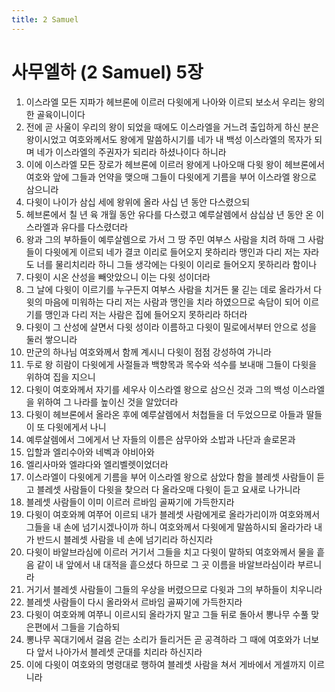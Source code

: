 ```yaml
---
title: 2 Samuel
---
```


# 사무엘하 (2 Samuel) 5장
1. 이스라엘 모든 지파가 헤브론에 이르러 다윗에게 나아와 이르되 보소서 우리는 왕의 한 골육이니이다
1. 전에 곧 사울이 우리의 왕이 되었을 때에도 이스라엘을 거느려 출입하게 하신 분은 왕이시었고 여호와께서도 왕에게 말씀하시기를 네가 내 백성 이스라엘의 목자가 되며 네가 이스라엘의 주권자가 되리라 하셨나이다 하니라
1. 이에 이스라엘 모든 장로가 헤브론에 이르러 왕에게 나아오매 다윗 왕이 헤브론에서 여호와 앞에 그들과 언약을 맺으매 그들이 다윗에게 기름을 부어 이스라엘 왕으로 삼으니라
1. 다윗이 나이가 삼십 세에 왕위에 올라 사십 년 동안 다스렸으되
1. 헤브론에서 칠 년 육 개월 동안 유다를 다스렸고 예루살렘에서 삼십삼 년 동안 온 이스라엘과 유다를 다스렸더라
1. 왕과 그의 부하들이 예루살렘으로 가서 그 땅 주민 여부스 사람을 치려 하매 그 사람들이 다윗에게 이르되 네가 결코 이리로 들어오지 못하리라 맹인과 다리 저는 자라도 너를 물리치리라 하니 그들 생각에는 다윗이 이리로 들어오지 못하리라 함이나
1. 다윗이 시온 산성을 빼앗았으니 이는 다윗 성이더라
1. 그 날에 다윗이 이르기를 누구든지 여부스 사람을 치거든 물 긷는 데로 올라가서 다윗의 마음에 미워하는 다리 저는 사람과 맹인을 치라 하였으므로 속담이 되어 이르기를 맹인과 다리 저는 사람은 집에 들어오지 못하리라 하더라
1. 다윗이 그 산성에 살면서 다윗 성이라 이름하고 다윗이 밀로에서부터 안으로 성을 둘러 쌓으니라
1. 만군의 하나님 여호와께서 함께 계시니 다윗이 점점 강성하여 가니라
1. 두로 왕 히람이 다윗에게 사절들과 백향목과 목수와 석수를 보내매 그들이 다윗을 위하여 집을 지으니
1. 다윗이 여호와께서 자기를 세우사 이스라엘 왕으로 삼으신 것과 그의 백성 이스라엘을 위하여 그 나라를 높이신 것을 알았더라
1. 다윗이 헤브론에서 올라온 후에 예루살렘에서 처첩들을 더 두었으므로 아들과 딸들이 또 다윗에게서 나니
1. 예루살렘에서 그에게서 난 자들의 이름은 삼무아와 소밥과 나단과 솔로몬과
1. 입할과 엘리수아와 네벡과 야비아와
1. 엘리사마와 엘랴다와 엘리벨렛이었더라
1. 이스라엘이 다윗에게 기름을 부어 이스라엘 왕으로 삼았다 함을 블레셋 사람들이 듣고 블레셋 사람들이 다윗을 찾으러 다 올라오매 다윗이 듣고 요새로 나가니라
1. 블레셋 사람들이 이미 이르러 르바임 골짜기에 가득한지라
1. 다윗이 여호와께 여쭈어 이르되 내가 블레셋 사람에게로 올라가리이까 여호와께서 그들을 내 손에 넘기시겠나이까 하니 여호와께서 다윗에게 말씀하시되 올라가라 내가 반드시 블레셋 사람을 네 손에 넘기리라 하신지라
1. 다윗이 바알브라심에 이르러 거기서 그들을 치고 다윗이 말하되 여호와께서 물을 흩음 같이 내 앞에서 내 대적을 흩으셨다 하므로 그 곳 이름을 바알브라심이라 부르니라
1. 거기서 블레셋 사람들이 그들의 우상을 버렸으므로 다윗과 그의 부하들이 치우니라
1. 블레셋 사람들이 다시 올라와서 르바임 골짜기에 가득한지라
1. 다윗이 여호와께 여쭈니 이르시되 올라가지 말고 그들 뒤로 돌아서 뽕나무 수풀 맞은편에서 그들을 기습하되
1. 뽕나무 꼭대기에서 걸음 걷는 소리가 들리거든 곧 공격하라 그 때에 여호와가 너보다 앞서 나아가서 블레셋 군대를 치리라 하신지라
1. 이에 다윗이 여호와의 명령대로 행하여 블레셋 사람을 쳐서 게바에서 게셀까지 이르니라